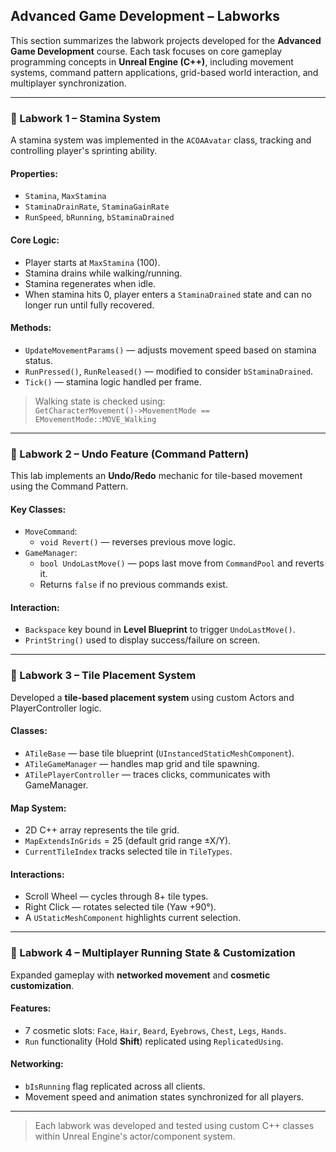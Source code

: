 ## Advanced Game Development – Labworks

This section summarizes the labwork projects developed for the **Advanced Game Development** course. Each task focuses on core gameplay programming concepts in **Unreal Engine (C++)**, including movement systems, command pattern applications, grid-based world interaction, and multiplayer synchronization.

---

### 🔹 Labwork 1 – Stamina System

A stamina system was implemented in the `ACOAAvatar` class, tracking and controlling player's sprinting ability.

#### Properties:
- `Stamina`, `MaxStamina`
- `StaminaDrainRate`, `StaminaGainRate`
- `RunSpeed`, `bRunning`, `bStaminaDrained`

#### Core Logic:
- Player starts at `MaxStamina` (100).
- Stamina drains while walking/running.
- Stamina regenerates when idle.
- When stamina hits 0, player enters a `StaminaDrained` state and can no longer run until fully recovered.

#### Methods:
- `UpdateMovementParams()` — adjusts movement speed based on stamina status.
- `RunPressed()`, `RunReleased()` — modified to consider `bStaminaDrained`.
- `Tick()` — stamina logic handled per frame.

> Walking state is checked using:  
> `GetCharacterMovement()->MovementMode == EMovementMode::MOVE_Walking`

---

### 🔹 Labwork 2 – Undo Feature (Command Pattern)

This lab implements an **Undo/Redo** mechanic for tile-based movement using the Command Pattern.

#### Key Classes:
- `MoveCommand`:
  - `void Revert()` — reverses previous move logic.
- `GameManager`:
  - `bool UndoLastMove()` — pops last move from `CommandPool` and reverts it.
  - Returns `false` if no previous commands exist.

#### Interaction:
- `Backspace` key bound in **Level Blueprint** to trigger `UndoLastMove()`.
- `PrintString()` used to display success/failure on screen.

---

### 🔹 Labwork 3 – Tile Placement System

Developed a **tile-based placement system** using custom Actors and PlayerController logic.

#### Classes:
- `ATileBase` — base tile blueprint (`UInstancedStaticMeshComponent`).
- `ATileGameManager` — handles map grid and tile spawning.
- `ATilePlayerController` — traces clicks, communicates with GameManager.

#### Map System:
- 2D C++ array represents the tile grid.
- `MapExtendsInGrids` = 25 (default grid range ±X/Y).
- `CurrentTileIndex` tracks selected tile in `TileTypes`.

#### Interactions:
- Scroll Wheel — cycles through 8+ tile types.
- Right Click — rotates selected tile (Yaw +90°).
- A `UStaticMeshComponent` highlights current selection.

---

### 🔹 Labwork 4 – Multiplayer Running State & Customization

Expanded gameplay with **networked movement** and **cosmetic customization**.

#### Features:
- 7 cosmetic slots: `Face`, `Hair`, `Beard`, `Eyebrows`, `Chest`, `Legs`, `Hands`.
- `Run` functionality (Hold **Shift**) replicated using `ReplicatedUsing`.

#### Networking:
- `bIsRunning` flag replicated across all clients.
- Movement speed and animation states synchronized for all players.

---

> Each labwork was developed and tested using custom C++ classes within Unreal Engine's actor/component system.
